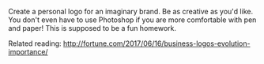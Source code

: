 Create a personal logo for an imaginary brand.  Be as creative as you'd like.  You don't even have to use Photoshop if you are more comfortable with pen and paper!  This is supposed to be a fun homework.

Related reading: http://fortune.com/2017/06/16/business-logos-evolution-importance/
